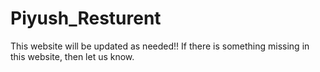 # Piyush_Resturent
This website will be updated as needed!! If there is something missing in this website, then let us know.
